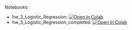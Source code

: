 Notebooks:

* hw_3_Logistic_Regression: [![Open In Colab](https://colab.research.google.com/assets/colab-badge.svg)](https://colab.research.google.com/github/TemaBlag/Yandex_SDA/blob/main/ML_part1/lab3_linear_models_of_clf_reg_validation/hw_3_Logistic_Regression.ipynb)
* hw_3_Logistic_Regression_completed: [![Open In Colab](https://colab.research.google.com/assets/colab-badge.svg)](https://colab.research.google.com/github/TemaBlag/Yandex_SDA/blob/main/ML_part1/lab3_linear_models_of_clf_reg_validation/hw_3_Logistic_Regression_completed.ipynb)
